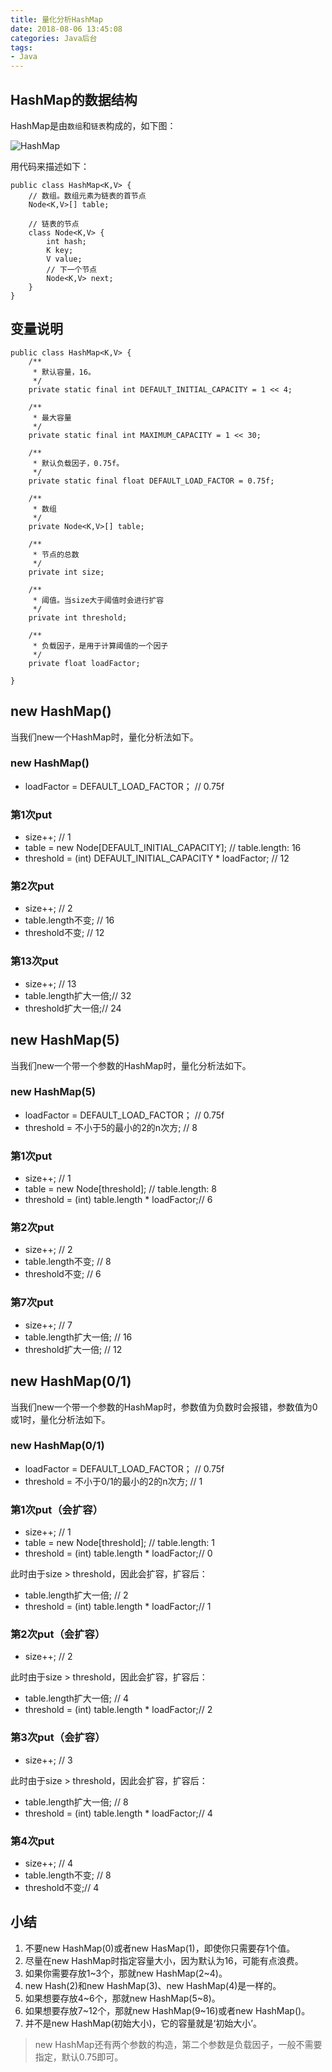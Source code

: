 ```yaml
---
title: 量化分析HashMap
date: 2018-08-06 13:45:08
categories: Java后台
tags:
- Java
---
```



## HashMap的数据结构
HashMap是由`数组`和`链表`构成的，如下图：

![HashMap](/upload/article/hashmap.png)

<!-- more -->

用代码来描述如下：

```
public class HashMap<K,V> {
    // 数组。数组元素为链表的首节点
    Node<K,V>[] table;
    
    // 链表的节点
    class Node<K,V> {
        int hash;
        K key;
        V value;
        // 下一个节点
        Node<K,V> next;
    }
}
```

## 变量说明
```
public class HashMap<K,V> {
    /**
     * 默认容量，16。
     */
    private static final int DEFAULT_INITIAL_CAPACITY = 1 << 4;

    /**
     * 最大容量
     */
    private static final int MAXIMUM_CAPACITY = 1 << 30;

    /**
     * 默认负载因子，0.75f。
     */
    private static final float DEFAULT_LOAD_FACTOR = 0.75f;
    
    /**
     * 数组
     */
    private Node<K,V>[] table;
    
    /**
     * 节点的总数
     */
    private int size;

    /**
     * 阈值。当size大于阈值时会进行扩容
     */
    private int threshold;
    
    /**
     * 负载因子，是用于计算阈值的一个因子
     */
    private float loadFactor;

}
```

## new HashMap()
当我们new一个HashMap时，量化分析法如下。

### new HashMap()
- loadFactor = DEFAULT_LOAD_FACTOR； // 0.75f

### 第1次put
- size++; // 1
- table = new Node[DEFAULT_INITIAL_CAPACITY]; // table.length: 16
- threshold = (int) DEFAULT_INITIAL_CAPACITY * loadFactor; // 12

### 第2次put
- size++; // 2
- table.length不变; // 16
- threshold不变; // 12

### 第13次put
- size++; // 13
- table.length扩大一倍;// 32
- threshold扩大一倍;// 24

## new HashMap(5)
当我们new一个带一个参数的HashMap时，量化分析法如下。

### new HashMap(5)
- loadFactor = DEFAULT_LOAD_FACTOR； // 0.75f
- threshold = 不小于5的最小的2的n次方; // 8

### 第1次put
- size++; // 1
- table = new Node[threshold]; // table.length: 8
- threshold = (int) table.length * loadFactor;// 6

### 第2次put
- size++; // 2
- table.length不变; // 8
- threshold不变; // 6

### 第7次put
- size++; // 7
- table.length扩大一倍; // 16
- threshold扩大一倍; // 12
 
## new HashMap(0/1)
当我们new一个带一个参数的HashMap时，参数值为负数时会报错，参数值为0或1时，量化分析法如下。

### new HashMap(0/1)
- loadFactor = DEFAULT_LOAD_FACTOR； // 0.75f
- threshold = 不小于0/1的最小的2的n次方; // 1

### 第1次put（会扩容）
- size++; // 1
- table = new Node[threshold]; // table.length: 1
- threshold = (int) table.length * loadFactor;// 0

此时由于size > threshold，因此会扩容，扩容后：

- table.length扩大一倍; // 2
- threshold = (int) table.length * loadFactor;// 1

### 第2次put（会扩容）
- size++; // 2

此时由于size > threshold，因此会扩容，扩容后：

- table.length扩大一倍; // 4
- threshold = (int) table.length * loadFactor;// 2

### 第3次put（会扩容）
- size++; // 3

此时由于size > threshold，因此会扩容，扩容后：

- table.length扩大一倍; // 8
- threshold = (int) table.length * loadFactor;// 4

### 第4次put
- size++; // 4
- table.length不变; // 8
- threshold不变;// 4

## 小结
1. 不要new HashMap(0)或者new HasMap(1)，即使你只需要存1个值。
2. 尽量在new HashMap时指定容量大小，因为默认为16，可能有点浪费。
3. 如果你需要存放1~3个，那就new HashMap(2~4)。
4. new Hash(2)和new HashMap(3)、new HashMap(4)是一样的。
5. 如果想要存放4~6个，那就new HashMap(5~8)。
6. 如果想要存放7~12个，那就new HashMap(9~16)或者new HashMap()。
7. 并不是new HashMap(初始大小)，它的容量就是‘初始大小’。

> new HashMap还有两个参数的构造，第二个参数是负载因子，一般不需要指定，默认0.75即可。










